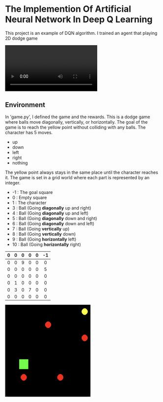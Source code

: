# The Implemention Of Artificial Neural Network In Deep Q Learning

This project is an example of DQN algorithm. I trained an agent that playing 2D dodge game


<video src="[LINK](https://github.com/user-attachments/assets/3c4d2818-8a77-4a91-80d8-50e3e04f1c14)" controls="controls" style="max-width: 730px;">
</video>




## Environment
In 'game.py', I defined the game and the rewards. This is a dodge game where balls move diagonally, vertically, or horizontally. The goal of the game is to reach the yellow point without colliding with any balls.
The character has 5 moves. 
* up
* down
* left
* right
* nothing

The yellow point always stays in the same place until the character reaches it. The game is set in a grid world where each part is represented by an integer.
* -1 : The goal square
* 0 : Empty square
* 1 : The character
* 3 : Ball (Going **diagonally** up and right)
* 4 : Ball (Going **diagonally** up and left)
* 5 : Ball (Going **diagonally** down and right)
* 6 : Ball (Going **diagonally** down and left)
* 7 : Ball (Going **vertically** up)
* 8 : Ball (Going **vertically** down)
* 9 : Ball (Going **horizontally** left)
* 10 : Ball (Going **horizontally** right)

|  0  |  0  |  0  |  0  |  0  |  -1  |
|:---:|:---:|:---:|:---:|:---:|:---:|
|  0  |  0  |  9  |  0  |  0  |  0  |
|  0  |  0  |  0  |  0  |  0  |  5  |
|  0  |  0  |  0  |  0  |  0  |  0  |
|  0  |  1  |  0  |  0  |  0  |  0  |
|  0  |  3  |  0  |  7  |  0  |  0  |
|  0  |  0  |  0  |  0  |  0  |  0  |


<img src="Pics/pic1.png" alt="pic1" width="278" height="300"/>

